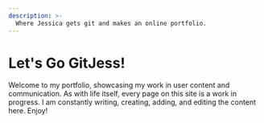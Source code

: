 ```yaml
---
description: >-
  Where Jessica gets git and makes an online portfolio.
---
```


# Let's Go GitJess!

Welcome to my portfolio, showcasing my work in user content and communication. As with life itself, every page on this site is a work in progress. I am constantly writing, creating, adding, and editing the content here. Enjoy!

